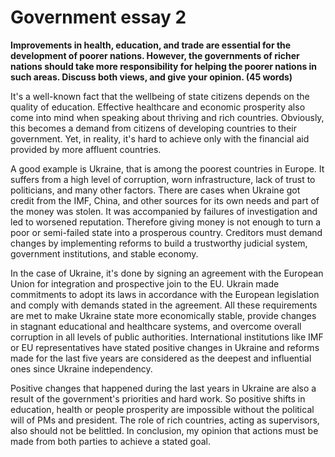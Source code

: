 # Government essay 2

**Improvements in health, education, and trade are essential for the development
of poorer nations. However, the governments of richer nations should take more
responsibility for helping the poorer nations in such areas. Discuss both views,
and give your opinion. (45 words)**

It's a well-known fact that the wellbeing of state citizens depends on the
quality of education. Effective healthcare and economic prosperity also come
into mind when speaking about thriving and rich countries. Obviously, this
becomes a demand from citizens of developing countries to their government. Yet,
in reality, it's hard to achieve only with the financial aid provided by more
affluent countries.

A good example is Ukraine, that is among the poorest countries in Europe. It
suffers from a high level of corruption, worn infrastructure, lack of trust to
politicians, and many other factors. There are cases when Ukraine got credit
from the IMF, China, and other sources for its own needs and part of the money
was stolen. It was accompanied by failures of investigation and led to worsened
reputation. Therefore giving money is not enough to turn a poor or semi-failed
state into a prosperous country. Creditors must demand changes by implementing
reforms to build a trustworthy judicial system, government institutions, and
stable economy.

In the case of Ukraine, it's done by signing an agreement with the European
Union for integration and prospective join to the EU. Ukrain made commitments to
adopt its laws in accordance with the European legislation and comply with
demands stated in the agreement. All these requirements are met to make Ukraine
state more economically stable, provide changes in stagnant educational and
healthcare systems, and overcome overall corruption in all levels of public
authorities. International institutions like IMF or EU representatives have
stated positive changes in Ukraine and reforms made for the last five years are
considered as the deepest and influential ones since Ukraine independency.

Positive changes that happened during the last years in Ukraine are also a
result of the government's priorities and hard work. So positive shifts in
education, health or people prosperity are impossible without the  political
will of PMs and president. The role of rich countries, acting as supervisors,
also should not be belittled. In conclusion, my opinion that actions must be
made from both parties to achieve a stated goal.
